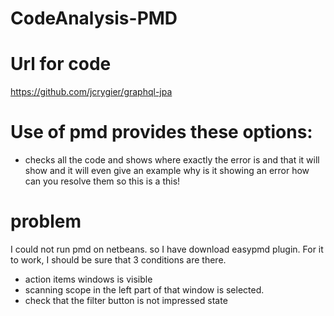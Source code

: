 # CodeAnalysis-PMD

# Url for code

https://github.com/jcrygier/graphql-jpa

# Use of pmd provides these options:

- checks all the code and shows where exactly the error is and that it will show and it will even give an example
why is it showing an error how can you resolve them so this is a this!

# problem

I could not run pmd on netbeans. so I have download easypmd plugin. For it to work, I should be sure that 3 conditions are there.
-  action items windows is visible
-  scanning scope in the left part of that window is selected.
-  check that the filter button is not impressed state



